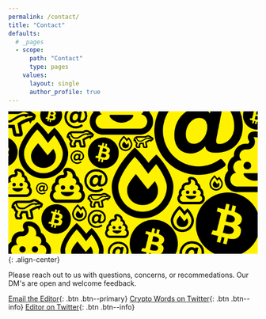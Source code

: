 ```yaml
---
permalink: /contact/
title: "Contact"
defaults:
  # _pages
  - scope:
      path: "Contact"
      type: pages
    values:
      layout: single
      author_profile: true
---
```


![](/assets/images/yellow.png){: .align-center}

Please reach out to us with questions, concerns, or recommedations. Our DM's are open and welcome feedback. 


[<i class="fas fa-envelope-open-text"></i> Email the Editor](mailto:cryptowordsjournal@gmail.com){: .btn .btn--primary}
[<i class="fab fa-twitter"></i> Crypto Words on Twitter](https://twitter.com/_cryptowords){: .btn .btn--info}
[<i class="fab fa-twitter"></i> Editor on Twitter](https://twitter.com/_cryptowords){: .btn .btn--info}